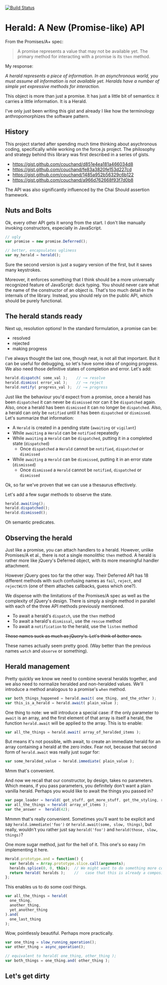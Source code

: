 [![Build Status](https://travis-ci.org/couchand/herald.js.png?branch=master)](https://travis-ci.org/couchand/herald.js)

Herald: A New (Promise-like) API
================================

From the Promises/A+ spec:
>  A promise represents a value that may not be available yet. The primary method for interacting with a promise is its `then` method.

My response:

_A herald represents a piece of information.  In an asynchronous world, you must assume all information is not available yet.  Heralds have a number of simple yet expressive methods for interaction._

This object is more than just a promise.  It has just a little bit of semantics:  it carries a little information.  It is a Herald.

I've only just been writing this gist and already I like how the terminology anthropomorphizes the software pattern. 

History
-------

This project started after spending much time thinking about asychronous coding, specifically while working on the force.js project.  The philosophy and strategy behind this library was first described in a series of gists.

 * <https://gist.github.com/couchand/d851e4ea181a466034d8>
 * <https://gist.github.com/couchand/fe83a3820fe153d227cd>
 * <https://gist.github.com/couchand/1485a952b56329c6b122>
 * <https://gist.github.com/couchand/a966d762668f93f7d0b8>

The API was also significantly influenced by the Chai Should assertion framework.

Nuts and Bolts
--------------

Ok, every other API gets it wrong from the start.  I don't like manually invoking constructors, especially in JavaScript.

```js
// ugly
var promise = new promise.Deferred();

// better, encapsulates ugliness
var my_herald = herald();
```

Sure the second version is just a sugary version of the first, but it saves many keystrokes.

Moreover, it enforces something that I think should be a more universally recognized feature of JavaScript: duck typing.  You should never care what the name of the constructor of an object is.  That's too much detail in the internals of the library.  Instead, you should rely on the public API, which should be purely functional.


The herald stands ready
-----------------------

Next up, resolution options!  In the standard formulation, a promise can be:

 * resolved
 * rejected
 * making progress

I've always thought the last one, though neat, is not all that important.  But it can be useful for debugging, so let's have some idea of ongoing progress.  We also need those definitive states of completion and error.  Let's add:

```js
herald.dispatch( some_val );    // ~= resolve
herald.dismiss( error_val );    // ~= reject
herald.notify( progress_val );  // ~= progress
```

Just like the behaviour you'd expect from a promise, once a herald has been `dispatched` it can never be `dismissed` nor can it be `dispatched` again.  Also, once a herald has been `dismissed` it can no longer be `dispatched`.  Also, a herald can only be `notified` until it has been `dispatched` or `dismissed`.  Let's summarize that information:

 * A `Herald` is created in a pending state (`awaiting` or `vigilant`)
 * While `awaiting` a `Herald` can be `notified` repeatedly
 * While `awaiting` a `Herald` can be `dispatched`, putting it in a completed state (`dispatched`)
   * Once `dispatched` a `Herald` cannot be `notified`, `dispatched` or `dismissed`
 * While `awaiting` a `Herald` can be `dismissed`, putting it in an error state (`dismissed`)
   * Once `dismissed` a `Herald` cannot be `notified`, `dispatched` or `dismissed`

Ok, so far we've proven that we can use a thesaurus effectively.

Let's add a few sugar methods to observe the state.

```js
herald.awaiting();
herald.dispatched();
herald.dismissed();
```

Oh semantic predicates.

Observing the herald
--------------------

Just like a promise, you can attach handlers to a herald.  However, unlike Promises/A et al., there is not a single monolithic `then` method.  A herald is rather more like jQuery's Deferred object, with its more meaningful handler attachment.

However jQuery goes too far the other way.  Their Deferred API has 18 different methods with such confusing names as `fail`, `reject`, and `rejectWith` (one of them attaches callbacks, guess which one?).

We dispense with the limitations of the Promises/A spec as well as the complexity of jQuery's design.  There is simply a single method in parallel with each of the three API methods previously mentioned.

 * To await a herald's `dispatch`, use the `then` method
 * To await a herald's `dismissal`, use the `rescue` method
 * To await a `notification` to the herald, use the `listen` method

<del>Those names suck as much as jQuery's.  Let's think of better ones.</del>

These names actually seem pretty good.  (Way better than the previous names `watch` and `observe` or something).

Herald management
-----------------

Pretty quickly we know we need to combine several heralds together, and we also need to normalize heralded and non-heralded values.  We'll introduce a method analogous to a promise's `when` method.

```js
var both_things_happened = herald.await( one_thing, and_the_other );
var this_is_a_herald = herald.await( plain_value );
```

One thing to note: we will introduce a special case: if the only parameter to `await` is an array, and the first element of that array is itself a herald, the function `herald.await` will be applied to the array.  This is to enable:

```js
var all_the_things = herald.await( array_of_heralded_items );
```

But means it's not possible, with await, to create an immediate herald for an array containing a herald at the zero index.  Fear not, because that second form of `herald.await` was really just sugar for:

```js
var some_heralded_value = herald.immediate( plain_value );
```
Mmm that's convenient.

And now we recall that our constructor, by design, takes no parameters.  Which means, if you pass parameters, you definitely don't want a plain vanilla herald.  Perhaps you would like to await the things you passed in?

```js
var page_loader = herald( got_stuff, got_more_stuff, got_the_styling, rendered );
var all_the_things = herald( array_of_items );
var the_answer =  herald(42);
```

Mmmm that's really convenient.  Sometimes you'll want to be explicit and say `herald.immediate('foo')` or `herald.await(some, slow, things)`, but really, wouldn't you rather just say `herald('foo')` and `herald(those, slow, things)`?

One more sugar method, just for the hell of it.  This one's so easy i'm implementing it here.

```js
Herald.prototype.and = function() {
  var heralds = Array.prototype.slice.call(arguments);
  heralds.splice(0, 0, this);  // We might want to do something more complex in the
  return herald( heralds );    //   case that this is already a composite herald...
};
```

This enables us to do some cool things.

```js
var all_the_things = herald(
  one_thing,
  another_thing,
  yet_another_thing
).and(
  one_last_thing
);
```

Wow, pointlessly beautiful.  Perhaps more practically.

```js
var one_thing = slow_running_operation();
var other_thing = async_operation();

// equivalent to herald( one_thing, other_thing );
var both_things = one_thing.and( other_thing );
```

Let's get dirty
---------------

